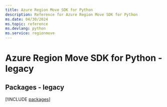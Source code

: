 ```yaml
---
title: Azure Region Move SDK for Python
description: Reference for Azure Region Move SDK for Python
ms.date: 04/30/2024
ms.topic: reference
ms.devlang: python
ms.service: regionmove
---
```

# Azure Region Move SDK for Python - legacy
## Packages - legacy
[!INCLUDE [packages](region-move-index.md)]